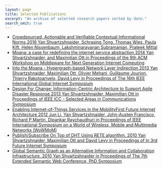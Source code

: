 ```yaml
---
layout: page
title: Selected Publications
excerpt: "An archive of selected research papers sorted by date."
search_omit: true
---
```

<ul class="post-list">



<li><article>
<a href="https://arxiv.org/pdf/1601.04740v4.pdf" target="_blank" >Crowdsourced, Actionable and Verifiable Contextual Informational Norms
<span class="entry-date">2016</span>
<span class="excerpt">Yan Shvartzshnaider, Schrasing Tong, Thomas Wies, Paula Kift, Helen Nissenbaum, Lakshminarayanan Subramanian, Prateek Mittal</span>
</a>
</article>
</li>


<li><article>
<a href="http://dl.acm.org/citation.cfm?id=2676735" target="_blank" >Moana: a case for redefining the internet service abstraction
<span class="entry-date">2014</span>
<span class="excerpt">Yan Shvartzshnaider, and Maximilian Ott in Proceedings of the 9th ACM Workshop on Middleware for Next Generation Internet Computing</span>
</a>
</article>
</li>

<li><article>
<a href="http://ieeexplore.ieee.org/xpls/abs_all.jsp?arnumber=6567162&tag=1" target="_blank" >Into the Moana - Hypergraph-based Network Layer Indirection
<span class="entry-date">2013</span>
<span class="excerpt">Yan Shvartzshnaider, Maximilian Ott, Olivier Mehani, Guillaume Jourjon, Thierry Rakotoarivelo, David Levy in Proceedings of The 16th IEEE International Global Internet Symposium</span></a></article>
</li>


<li><article>
<a href="http://ieeexplore.ieee.org/xpls/abs_all.jsp?arnumber=6655189" target="_blank" >Design For Change: Information-Centric Architecture to Support Agile Disaster Response
<span class="entry-date">2013</span>
<span class="excerpt">Yan Shvartzshnaider, Maximilian Ott in Proceedings of IEEE ICC  - Selected Areas in Communications Symposium</span></a></article>
</li>

<li><article>
<a href="http://ieeexplore.ieee.org/xpls/abs_all.jsp?arnumber=6567162&tag=1" target="_blank" >Enabling Internet-of-Things Services in the MobilityFirst Future Internet Architecture
<span class="entry-date">2012</span>
<span class="excerpt">Jun Li, Yan Shvartzshnaider, John-Austen Francisco, Richard P Martin, Dipankar Raychaudhuri  in Proceedings of IEEE International Symposium on a World of Wireless, Mobile and Multimedia Networks (WoWMoM)</span></a></article>
</li>

<li><article>
<a href="http://link.springer.com/chapter/10.1007/978-3-642-15877-3_3" target="_blank" >Publish/Subscribe On Top of DHT Using RETE algorithm.
<span class="entry-date">2010</span>
<span class="excerpt">Yan Shvartzshnaider, Maximilian Ott and David Levy in Proceedings of In 3rd Future Internet Symposium </span></a></article>
</li>

<li><article>
<a href="http://link.springer.com/chapter/10.1007/978-3-642-13489-0_48#page-1" target="_blank" >Global Semantic Graph as an Alternative Information and   Collaboration Infrastructure.
<span class="entry-date">2010</span>
<span class="excerpt">Yan Shvartzshnaider in Proceedings of The 7th Extended Semantic Web Conference, PhD Symposium </span></a></article>
</li>




</ul>
